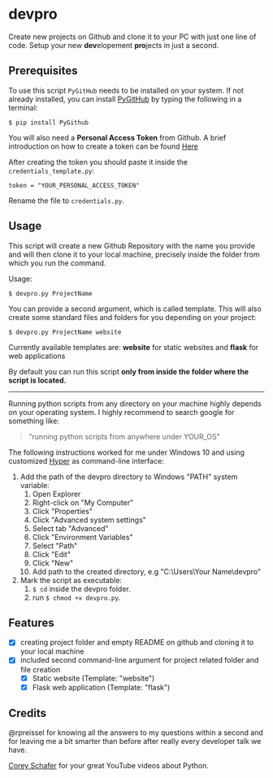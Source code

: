 # devpro

Create new projects on Github and clone it to your PC with just one line of code. Setup your new **dev**elopement **pro**jects in just a second.

## Prerequisites

To use this script `PyGitHub` needs to be installed on your system. If not already installed, you can install [PyGitHub](https://github.com/PyGithub/PyGithub) by typing the following in a terminal:
```
$ pip install PyGithub
```
You will also need a **Personal Access Token** from Github. A brief introduction on how to create a token can be found [Here](https://help.github.com/en/github/authenticating-to-github/creating-a-personal-access-token-for-the-command-line)

After creating the token you should paste it inside the `credentials_template.py`:
```
token = "YOUR_PERSONAL_ACCESS_TOKEN"
```
Rename the file to `credentials.py`.
## Usage
This script will create a new Github Repository with the name you provide and will then clone it to your local machine, precisely inside the folder from which you run the command.

Usage:
```
$ devpro.py ProjectName
```
You can provide a second argument, which is called template. This will also create some standard files and folders for you depending on your project:
```
$ devpro.py ProjectName website
```
Currently available templates are: **website** for static websites and **flask** for web applications

By default you can run this script **only from inside the folder where the script is located.**

---
Running python scripts from any directory on your machine highly depends on your operating system. I highly recommend to search google for something like:
> "running python scripts from anywhere under YOUR_OS"

The following instructions worked for me under Windows 10 and using customized [Hyper](https://hyper.is/) as command-line interface:
1. Add the path of the devpro directory to Windows "PATH" system variable:
   1. Open Explorer
   2. Right-click on "My Computer"
   3. Click "Properties"
   4. Click "Advanced system settings"
   5. Select tab "Advanced"
   6. Click "Environment Variables"
   7. Select "Path"
   8. Click "Edit"
   9. Click "New"
   10. Add path to the created directory, e.g "C:\Users\Your Name\devpro"
2. Mark the script as executable:
   1. `$ cd` inside the devpro folder.
   2. run `$ chmod +x devpro.py`.

## Features
- [x] creating project folder and empty README on github and cloning it to your local machine
- [x] included second command-line argument for project related folder and file creation
  - [x] Static website (Template: "website")
  - [x] Flask web application (Template: "flask")

## Credits
@rpreissel for knowing all the answers to my questions within a second and for leaving me a bit smarter than before after really every developer talk we have.

[Corey Schafer](https://www.youtube.com/user/schafer5) for your great YouTube videos about Python.
